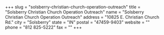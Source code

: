 +++
slug = "solsberry-christian-church-operation-outreach"
title = "Solsberry Christian Church Operation Outreach"
name = "Solsberry Christian Church Operation Outreach"
address = "10825 E. Christian Church Rd."
city = "Solsberry"
state = "IN"
postal = "47459-9403"
website = ""
phone = "812 825-5222"
fax = ""
+++
